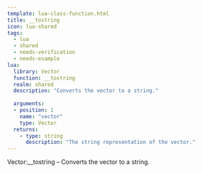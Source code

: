 ```yaml
---
template: lua-class-function.html
title: __tostring
icon: lua-shared
tags:
  - lua
  - shared
  - needs-verification
  - needs-example
lua:
  library: Vector
  function: __tostring
  realm: shared
  description: "Converts the vector to a string."
  
  arguments:
  - position: 1
    name: "vector"
    type: Vector
  returns:
    - type: string
      description: "The string representation of the vector."
---
```


<div class="lua__search__keywords">
Vector:__tostring &#x2013; Converts the vector to a string.
</div>
